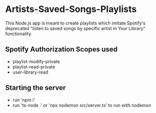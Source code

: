 # Artists-Saved-Songs-Playlists

This Node.js app is meant to create playlists which imitate Spotify's deprecated "listen to saved songs by specific artist in Your Library" functionality.

## Spotify Authorization Scopes used

- playlist-modify-private
- playlist-read-private
- user-library-read

## Starting the server

- run 'npm i'
- run 'ts-node .' or 'npx nodemon src/server.ts' to run with nodemon
